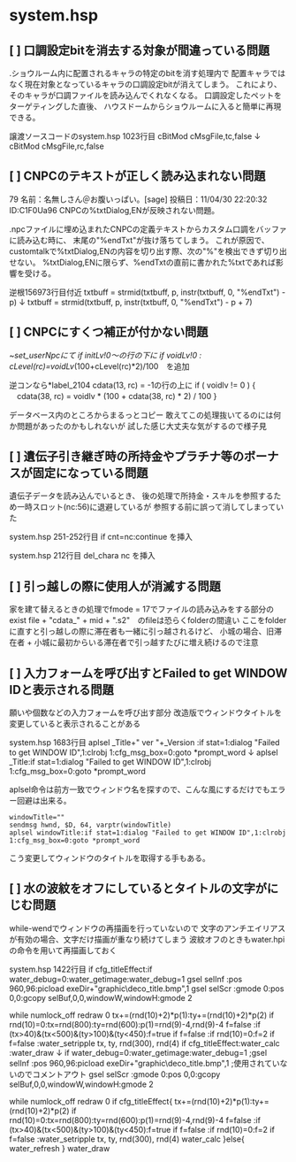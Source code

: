# system.hsp


## [ ] 口調設定bitを消去する対象が間違っている問題
.ショウルーム内に配置されるキャラの特定のbitを消す処理内で
配置キャラではなく現在対象となっているキャラの口調設定bitが消えてしまう。
これにより、そのキャラが口調ファイルを読み込んでくれなくなる。
口調設定したペットをターゲティングした直後、
ハウスドームからショウルームに入ると簡単に再現できる。


譲渡ソースコードのsystem.hsp 1023行目
cBitMod cMsgFile,tc,false
↓
cBitMod cMsgFile,rc,false


## [ ] CNPCのテキストが正しく読み込まれない問題
79 名前：名無しさん＠お腹いっぱい。[sage] 投稿日：11/04/30 22:20:32 ID:C1F0Ua96
CNPCの%txtDialog,ENが反映されない問題。

.npcファイルに埋め込まれたCNPCの定義テキストからカスタム口調をバッファに読み込む時に、
末尾の"%endTxt"が抜け落ちてしまう。
これが原因で、customtalkで%txtDialog,ENの内容を切り出す際、次の"%"を検出できず切り出せない。
%txtDialog,ENに限らず、%endTxtの直前に書かれた%txtであれば影響を受ける。


逆根156973行目付近
txtbuff = strmid(txtbuff, p, instr(txtbuff, 0, "%endTxt") - p)
↓
txtbuff = strmid(txtbuff, p, instr(txtbuff, 0, "%endTxt") - p + 7)

## [ ] CNPCにすくつ補正が付かない問題
~*set_userNpcにて
if initLv!0～の行の下に
if voidLv!0 : cLevel(rc)=voidLv*(100+cLevel(rc)*2)/100　を追加

逆コンなら*label_2104
cdata(13, rc) = -1の行の上に
if ( voidlv != 0 ) {
　cdata(38, rc) = voidlv * (100 + cdata(38, rc) * 2) / 100
}

データベース内のところからまるっとコピー
敢えてこの処理抜いてるのには何か問題があったのかもしれないが
試した感じ大丈夫な気がするので様子見

## [ ] 遺伝子引き継ぎ時の所持金やプラチナ等のボーナスが固定になっている問題

遺伝子データを読み込んでいるとき、
後の処理で所持金・スキルを参照するため一時スロット(nc:56)に退避しているが
参照する前に誤って消してしまっていた


system.hsp 251-252行目
  if cnt=nc:continue
を挿入

system.hsp 212行目
  del_chara nc
を挿入

## [ ] 引っ越しの際に使用人が消滅する問題
家を建て替えるときの処理でfmode = 17でファイルの読み込みをする部分の
exist file + "cdata_" + mid + ".s2"　のfileは恐らくfolderの間違い
ここをfolderに直すと引っ越しの際に滞在者も一緒に引っ越されるけど、
小城の場合、旧滞在者 + 小城に最初からいる滞在者で引っ越すたびに増え続けるので注意

## [ ] 入力フォームを呼び出すとFailed to get WINDOW IDと表示される問題

願いや個数などの入力フォームを呼び出す部分
改造版でウィンドウタイトルを変更していると表示されることがある


system.hsp 1683行目
    aplsel _Title+" ver "+_Version  :if stat=1:dialog "Failed to get WINDOW ID",1:clrobj 1:cfg_msg_box=0:goto *prompt_word
↓
    aplsel _Title:if stat=1:dialog "Failed to get WINDOW ID",1:clrobj 1:cfg_msg_box=0:goto *prompt_word

aplsel命令は前方一致でウィンドウ名を探すので、こんな風にするだけでもエラー回避は出来る。

    windowTitle=""
    sendmsg hwnd, $D, 64, varptr(windowTitle)
    aplsel windowTitle:if stat=1:dialog "Failed to get WINDOW ID",1:clrobj 1:cfg_msg_box=0:goto *prompt_word

こう変更してウィンドウのタイトルを取得する手もある。

## [ ] 水の波紋をオフにしているとタイトルの文字がにじむ問題

while-wendでウィンドウの再描画を行っていないので
文字のアンチエイリアスが有効の場合、文字だけ描画が重なり続けてしまう
波紋オフのときもwater.hpiの命令を用いて再描画しておく


system.hsp 1422行目
  if cfg_titleEffect:if water_debug=0:water_getimage:water_debug=1
  gsel selInf :pos 960,96:picload exeDir+"graphic\\deco_title.bmp",1
  gsel selScr :gmode 0:pos 0,0:gcopy selBuf,0,0,windowW,windowH:gmode 2
  
  while
  numlock_off 
  redraw 0
  tx+=(rnd(10)+2)*p(1):ty+=(rnd(10)+2)*p(2)
  if rnd(10)=0:tx=rnd(800):ty=rnd(600):p(1)=rnd(9)-4,rnd(9)-4
  f=false :if (tx>40)&(tx<500)&(ty>100)&(ty<450):f=true
  if f=false :if rnd(10)=0:f=2
  if f=false :water_setripple tx, ty, rnd(300), rnd(4)
  if cfg_titleEffect:water_calc :water_draw
↓
  if water_debug=0:water_getimage:water_debug=1
  ;gsel selInf :pos 960,96:picload exeDir+"graphic\\deco_title.bmp",1 ;使用されていないのでコメントアウト
  gsel selScr :gmode 0:pos 0,0:gcopy selBuf,0,0,windowW,windowH:gmode 2
  
  while
  numlock_off 
  redraw 0
  if cfg_titleEffect{
    tx+=(rnd(10)+2)*p(1):ty+=(rnd(10)+2)*p(2)
    if rnd(10)=0:tx=rnd(800):ty=rnd(600):p(1)=rnd(9)-4,rnd(9)-4
    f=false :if (tx>40)&(tx<500)&(ty>100)&(ty<450):f=true
    if f=false :if rnd(10)=0:f=2
    if f=false :water_setripple tx, ty, rnd(300), rnd(4)
    water_calc
  }else{
    water_refresh
  }
  water_draw

